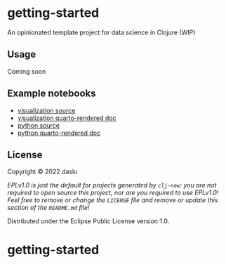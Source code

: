 
# getting-started

An opinionated template project for data science in Clojure (WIP)

## Usage

Coming soon

## Example notebooks

* [visualization source](notebooks/getting_started/visualization.clj)
* [visualization quarto-rendered doc](https://daslu.github.io/getting-started/getting-started/visualization_quarto.html)
* [python source](notebooks/getting_started/python.clj)
* [python quarto-rendered doc](https://daslu.github.io/getting-started/getting-started/python_quarto.html)


## License

Copyright © 2022 daslu

_EPLv1.0 is just the default for projects generated by `clj-new`: you are not_
_required to open source this project, nor are you required to use EPLv1.0!_
_Feel free to remove or change the `LICENSE` file and remove or update this_
_section of the `README.md` file!_

Distributed under the Eclipse Public License version 1.0.
# getting-started
